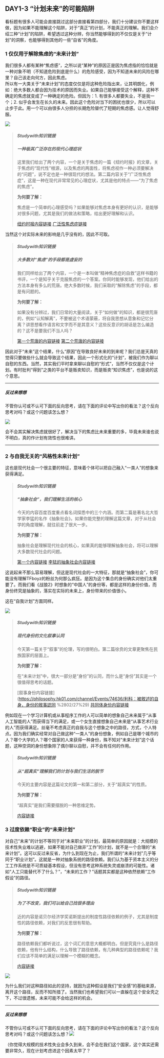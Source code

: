 ## **DAY1-3 “计划未来”的可能陷阱**

看标题有很多人可能会直接跳过这部分直接看第四部分，我们十分建议你不要这样做，因为如果不能理解这个陷阱，对于“真正”的计划，不能真正的理解。我们会介绍三种“计划”的陷阱，希望透过这种分辨，你当然能够得到的不仅仅是关于“计划”的洞察，也能够得到其他的一些“自省”的角度。

### 1 仅仅用于解除焦虑的“未来计划”

我们很多人都有某种“焦虑感”，之所以说“某种”的原因正是因为焦虑指的恰恰就是一种对象不明（不知道危险到底是什么）的危险感受，因为不知道未来的风险在哪里？自己该走向何方，因此焦虑。  
所以有一大类关于“未来计划”的态度仅仅是将这种危险指出来，让其明朗化，例如：绝大多数人都会因为技术的原因而失业。如果自己能够接受这个解释，这种不确定的焦虑就变成了一种确定的危险。但因为：1. 有很多人都要失业，不是我一个；2. 似乎会发生在长久的未来。因此这个危险对当下的困扰也很少，所以可以止步于此。用一个可以由很多人分担的长期危险替代了短期的焦虑感。让人觉得舒服。

![](/assets/6.jpg)

> ##### Studywith知识链接
>
> ##### 一种极其广泛存在的现代心理症状
>
> 这里我们给出了两个内容，一个是关于焦虑的一篇《纽约时报》的文章，关于焦虑的“现代性”根源，以及焦虑的两面性，将焦虑视作一种必须要解决的“问题”，说不定也是一种很现代的想法。第二篇内容关于“广泛性焦虑症”，这是一种在现代非常常见的心理症状，尤其是他的特点——“为了焦虑的焦虑”。
>
> **为何要了解：**
>
> 焦虑是一个简单的心理感受吗？如果能够对焦虑本身有更好的认识，是能够对很多问题，尤其是我们的做法和策略，给出更好理解和认识。
>
> [纽约时报内容链接](http://webcache.googleusercontent.com/search?q=cache:AT-QhyY2lPYJ:https://cn.nytstyle.com/books/20140219/t19anxiety/&num=1&lr=lang_en|lang_zh-CN|lang_zh-TW&hl=en&gl=us&tbs=lr:lang_1en|lang_1zh-CN|lang_1zh-TW&strip=1&vwsrc=0)  [广泛性焦虑症链接](https://zh.wikipedia.org/wiki/广泛性焦虑症)

当然这个对实际未来的影响是几乎没有的，因此不可取。

> ##### Studywith知识链接
>
> ##### 大多数对“焦虑”的手段都是虚妄的
>
> 我们同样给出了两个内容，一个是一本叫做“精神焦虑症的自救”这样书籍的书评，一个是知乎关于克服焦虑的一个答案。你同时能够发现，他们给出的方法本身有多么的荒唐。绝大多数时候，我们采取的“解除焦虑”的手段，都是有问题的。
>
> **为何要了解：**
>
> 如果没有分辨过，我们日常的大量阅读，关于“如何做”的知识，都是很荒唐的，例如“认知解离”，不要被这个术语蒙蔽，将自我思想从意象和记忆分离？讲思想看作语言和文字而不是其意义？这些反意识的胡话是怎么编造的？这不是要我们不当人吗？
>
> [第一个荒唐的内容链接](https://www.zhihu.com/question/20153152)  [第二个荒唐的内容链接](https://book.douban.com/review/6693279/)

因此对于“未来”这个结果，什么“原因”在导致良好未来的到来呢？我们总是天真的觉得只要做些什么就会导致这个结果，因此一个形式化的“计划”，被我们作为聊以自慰的东西。当然，其实我们平时拿来聊以自慰的“形式”，当然不仅仅是这个计划。有时批判“得到”之类的平台不是贩卖知识，而是贩卖“知识焦虑”，也是说的这个意思。

---

##### 反过来想想

不管你认可或不认可下面的反向思考，请在下面的评论中写出你的看法？这个反向思考对吗？或这个问题该怎么想？

![](/assets/29.jpg)

会不会其实解决焦虑就很好了，解决当下的焦虑比未来重要的多，毕竟未来谁也说不明白，真的作计划有效性也很难讲。

---

### 2 与自我无关的“风格性未来计划”

这也是现代社会一个很主要的特征，意味着个体可以把自己融入“一类人”的想象来获得满足。

> ##### Studywith知识链接
>
> ##### “抽象社会”，我们理解生活的核心
>
> 今天的内容百度百度重点看名词探悉中的三个内涵。而第二篇是著名北大哲学家李猛的名作《抽象社会》。如果你能完整的理解这篇文章，对于从社会学的角度理解，就往前走了很大一步。
>
> **为何要了解：**
>
> 抽象社会是理解现代社会的核心，如果真的能够理解抽象社会，将可以理解大多数现代社会的问题。
>
> [第一个内容链接](https://baike.baidu.com/item/抽象社会)  [李猛的抽象社会内容链接](https://www.douban.com/group/topic/2408979/)

这说起来不那么容易理解，但这是现代社会的一大特征，那就是“抽象社会”，你可能没有理解TFboyz的粉丝为何那么疯狂。是因为这个集合的身份确实对他们太重要了。而我们看《战狼2》时想象的“中国人”的身份等，都是这样的身份价值，而身份终究是抽象的，落实在实际的未来上，身份带来的价值很小。

这在“自我计划”方面同样。

![](/assets/7.jpg)

> ##### Studywith知识链接
>
> ##### 现代身份的文化叙事认同
>
> 今天第一篇关于“叙事”的伦理，写的很明白。第二篇徐贲的文章更聚焦在民族国家的层面上。
>
> **为何要了解：**
>
> 在“未来计划”中，很大一部分是“身份”的认同，而什么是“身份”其实是一个很值得思考的话题。
>
> [叙事身份内容链接](https://philosophy.hk01.com/channel/Events/74636/利科︰被敘述的自身，身份的敘事認同 %2802/27%29)  [共同体身份内容链接](http://www.aisixiang.com/data/84700.html)

例如现在一个学习计算机或从事程序工作的人可以简单的想象自己未来属于“从事人工智能的人”而获得当下的满足，或一个女生直接想象自己未来是“从事艺术行业的人”而获得满足。丝毫不考虑真正的自我与这个想象之中的路径，方式，个人特点。因为我们确实经常对自己做这种“一类人”的身份想象，例如自己是哪个城市的人？哪个大学的人？哪个国家的人来获得一种身份，殊不知对“未来计划”这个话题，这种空洞的身份想象除了偶尔聊以自慰，并不会有任何的作用。

> ##### Studywith知识链接
>
> ##### 从“超真实”理解我们的计划与我们生活的脱节
>
> 今天的主要内容是这篇论文的第一和第二部分，关于“超真实”的性质。
>
> **为何要了解：**
>
> “超真实”是我们需要摆脱的一种思维定势。
>
> [内容链接](http://www.bjqx.org.cn/qxweb/n64366c764.aspx)

### 3 过度依赖“职业”的“未来计划”

对自己“未来”的计划不等同于对“未来职业”的计划，最简单的原因就是：大规模的技术性失业难以逃避，如果不能对自己做非“工作”的计划，就不是一个合理的“未来计划”。这可以反过来反省，为什么到现在为止，我们所谓的“未来计划”几乎等同于“职业计划”。这就是一种对抽象系统的路径依赖。我们认为基于资本主义的分工工作系统是不可质疑基本假设，但没有思考这种系统失灵或崩溃的可能性。诸如“人工只能替代不了什么？”，“未来的工作？”话题其实都是这种依然依赖“工作假设”的路径。

> ##### Studywith知识链接
>
> ##### 为了不改变，我们可以给自己找很多理由
>
> 近的内容是诺贝尔经济学奖诺斯提出的制度性路径依赖的例子，尤其是制度性的路径依赖，对我们的反思很有帮助。
>
> **为何要了解：**
>
> 路径依赖我们都听说过，这个词汇的意思大概都明白。但是究竟什么是路径依赖，他有什么结构，什么导致了路径依赖，有几种典型的路径依赖呢？我们应该不简单的满足以理解一个模糊的概念。
>
> [内容链接](http://wiki.mbalib.com/wiki/路径依赖理论)

![](/assets/8.jpg)

为什么我们对这种路径如此的坚持，就因为这种假设是我们“安全感”的基础来源，离开这个路径，反而不知所措了。当然我们也希望我们可以一直躲在这个安全壳之下，不过很遗憾，未来可能不会给这样的机会。

---

##### 反过来想想

不管你认可或不认可下面的反向思考，请在下面的评论中写出你的看法？这个反向思考对吗？或这个问题该怎么想？![](/assets/30.jpg)

（你觉得大规模的技术性失业会多久到来，会不会在我们这个国家，这个其实还需要非常久，现在计划考虑进这个因素太早了？

